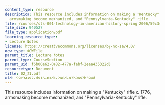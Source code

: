 ```yaml
---
content_type: resource
description: This resource includes information on making a "Kentucky" rifle c. 1776,
  armsmaking become mechanized, and "Pennsylvania-Kentucky" rifle.
file: /courses/sts-001-technology-in-american-history-spring-2006/59c34a97d9160ad02a0d93b8a97b394d_02_21.pdf
file_size: 940527
file_type: application/pdf
learning_resource_types:
- Lecture Notes
license: https://creativecommons.org/licenses/by-nc-sa/4.0/
ocw_type: OCWFile
parent_title: Lecture Notes
parent_type: CourseSection
parent_uid: f6b00e62-0e82-477a-fabf-2eaa435322d1
resourcetype: Document
title: 02_21.pdf
uid: 59c34a97-d916-0ad0-2a0d-93b8a97b394d
---
```

This resource includes information on making a "Kentucky" rifle c. 1776, armsmaking become mechanized, and "Pennsylvania-Kentucky" rifle.